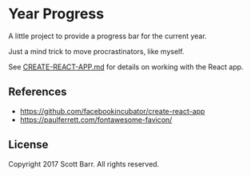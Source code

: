 # Year Progress

A little project to provide a progress bar for the current year.

Just a mind trick to move procrastinators, like myself.

See [CREATE-REACT-APP.md](CREATE-REACT-APP.md) for details on working with the
React app.


## References

- https://github.com/facebookincubator/create-react-app
- https://paulferrett.com/fontawesome-favicon/


## License

Copyright 2017 Scott Barr. All rights reserved.
